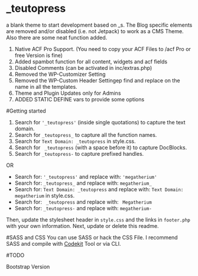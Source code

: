 _teutopress
===
a blank theme to start development based on _s.
The Blog specific elements are removed and/or disabled (i.e. not Jetpack) to work as a CMS Theme. Also there are some neat function added. 

1. Native ACF Pro Support. (You need to copy your ACF Files to /acf Pro or free Version is fine)
2. Added spambot function for all content, widgets and acf fields
3. Disabled Comments (can be activated in inc/extras.php)
4. Removed the WP-Customizer Setting
5. Removed the WP-Custom Header Settingep find and replace on the name in all the templates.
6. Theme and Plugin Updates only for Admins
8. ADDED STATIC DEFINE vars to provide some options

#Getting started

1. Search for `'_teutopress'` (inside single quotations) to capture the text domain.
2. Search for `_teutopress_` to capture all the function names.
3. Search for `Text Domain: _teutopress` in style.css.
4. Search for <code>&nbsp;_teutopress</code> (with a space before it) to capture DocBlocks.
5. Search for `_teutopress-` to capture prefixed handles.

OR

* Search for: `'_teutopress'` and replace with: `'megatherium'`
* Search for: `_teutopress_` and replace with: `megatherium_`
* Search for: `Text Domain: _teutopress` and replace with: `Text Domain: megatherium` in style.css.
* Search for: <code>&nbsp;_teutopress</code> and replace with: <code>&nbsp;Megatherium</code>
* Search for: `_teutopress-` and replace with: `megatherium-`

Then, update the stylesheet header in `style.css` and the links in `footer.php` with your own information. Next, update or delete this readme.

#SASS and CSS
You can use SASS or hack the CSS File. I recommend SASS and  compile with [Codekit](https://incident57.com/codekit/) Tool or via CLI.

#TODO

Bootstrap Version